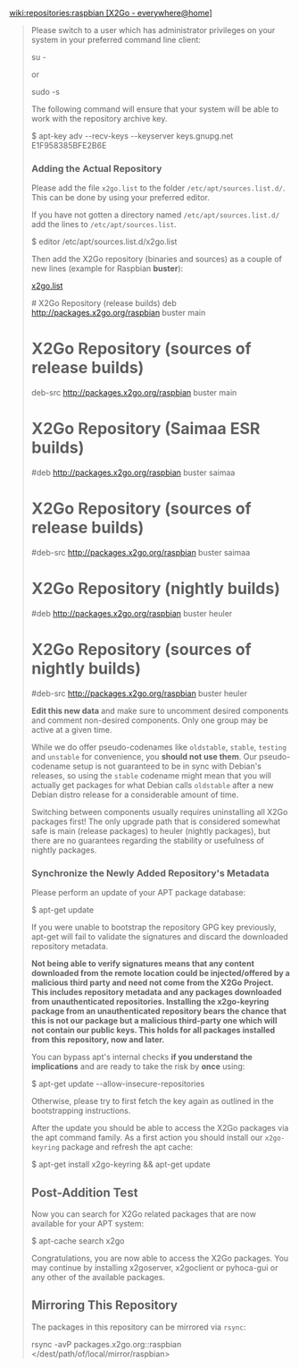 [wiki:repositories:raspbian [X2Go - everywhere@home]](https://wiki.x2go.org/doku.php/wiki:repositories:raspbian)

> Please switch to a user which has administrator privileges on your system in your preferred command line client:
> 
> su -
> 
> or
> 
> sudo \-s
> 
> The following command will ensure that your system will be able to work with the repository archive key.
> 
> $ apt-key adv \--recv-keys \--keyserver keys.gnupg.net E1F958385BFE2B6E
> 
> ### Adding the Actual Repository
> 
> Please add the file `x2go.list` to the folder `/etc/apt/sources.list.d/`. This can be done by using your preferred editor.
> 
> If you have not gotten a directory named `/etc/apt/sources.list.d/` add the lines to `/etc/apt/sources.list`.
> 
> $ editor /etc/apt/sources.list.d/x2go.list
> 
> Then add the X2Go repository (binaries and sources) as a couple of new lines (example for Raspbian **buster**):
> 
> [x2go.list](https://wiki.x2go.org/doku.php/wiki:repositories:raspbian?do=export_code&codeblock=4 "Download Snippet")
> 
> \# X2Go Repository (release builds)
> deb http://packages.x2go.org/raspbian buster main
> # X2Go Repository (sources of release builds)
> deb-src http://packages.x2go.org/raspbian buster main
> 
> # X2Go Repository (Saimaa ESR builds)
> #deb http://packages.x2go.org/raspbian buster saimaa
> # X2Go Repository (sources of release builds)
> #deb-src http://packages.x2go.org/raspbian buster saimaa
> 
> # X2Go Repository (nightly builds)
> #deb http://packages.x2go.org/raspbian buster heuler
> # X2Go Repository (sources of nightly builds)
> #deb-src http://packages.x2go.org/raspbian buster heuler
> 
> **Edit this new data** and make sure to uncomment desired components and comment non-desired components. Only one group may be active at a given time.
> 
> While we do offer pseudo-codenames like `oldstable`, `stable`, `testing` and `unstable` for convenience, you **should not use them**. Our pseudo-codename setup is not guaranteed to be in sync with Debian's releases, so using the `stable` codename might mean that you will actually get packages for what Debian calls `oldstable` after a new Debian distro release for a considerable amount of time.
> 
> Switching between components usually requires uninstalling all X2Go packages first! The only upgrade path that is considered somewhat safe is main (release packages) to heuler (nightly packages), but there are no guarantees regarding the stability or usefulness of nightly packages.
> 
> ### Synchronize the Newly Added Repository's Metadata
> 
> Please perform an update of your APT package database:
> 
> $ apt-get update
> 
> If you were unable to bootstrap the repository GPG key previously, apt-get will fail to validate the signatures and discard the downloaded repository metadata.  
>   
> **Not being able to verify signatures means that any content downloaded from the remote location could be injected/offered by a malicious third party and need not come from the X2Go Project. This includes repository metadata and any packages downloaded from unauthenticated repositories. Installing the x2go-keyring package from an unauthenticated repository bears the chance that this is not our package but a malicious third-party one which will not contain our public keys. This holds for all packages installed from this repository, now and later.**  
>   
> You can bypass apt's internal checks **if you understand the implications** and are ready to take the risk by **once** using:  
>   
> 
> $ apt-get update \--allow-insecure-repositories
> 
> Otherwise, please try to first fetch the key again as outlined in the bootstrapping instructions.
> 
> After the update you should be able to access the X2Go packages via the apt command family. As a first action you should install our `x2go-keyring` package and refresh the apt cache:
> 
> $ apt-get install x2go-keyring && apt-get update
> 
> ## Post-Addition Test
> 
> Now you can search for X2Go related packages that are now available for your APT system:
> 
> $ apt-cache search x2go
> 
> Congratulations, you are now able to access the X2Go packages. You may continue by installing x2goserver, x2goclient or pyhoca-gui or any other of the available packages.
> 
> ## Mirroring This Repository
> 
> The packages in this repository can be mirrored via `rsync`:
> 
> rsync -avP packages.x2go.org::raspbian </dest/path/of/local/mirror/raspbian>
